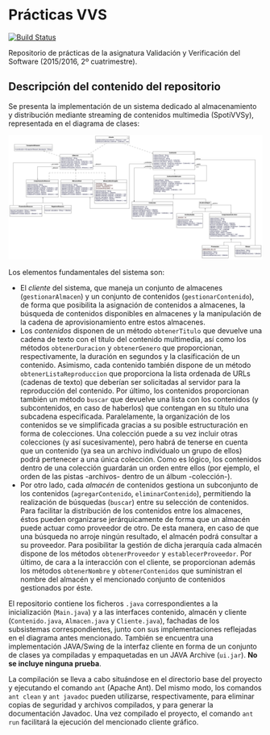 # Prácticas VVS

[![Build Status](https://travis-ci.org/lauramcastro/practicas-VVS.svg?branch=master)](https://travis-ci.org/lauramcastro/practicas-VVS)

Repositorio de prácticas de la asignatura Validación y Verificación del Software (2015/2016, 2º cuatrimestre).

## Descripción del contenido del repositorio

Se presenta la implementación de un sistema dedicado al almacenamiento y distribución mediante streaming de contenidos multimedia (SpotiVVSy), representada en el diagrama de clases:

![diagrama de clases SpotiVVSy](https://github.com/lauramcastro/practicas-VVS/blob/master/doc/Diagrama%20de%20clases.png "Diagrama de clases (SpotiVVSy)")

Los elementos fundamentales del sistema son:

* El *cliente* del sistema, que maneja un conjunto de almacenes (`gestionarAlmacen`) y un conjunto de contenidos (`gestionarContenido`), de forma que posibilita la asignación de contenidos a almacenes, la búsqueda de contenidos disponibles en almacenes y la manipulación de la cadena de aprovisionamiento entre estos almacenes.
* Los *contenidos* disponen de un método `obtenerTitulo` que devuelve una cadena de texto con el título del contenido multimedia, así como los métodos `obtenerDuracion` y `obtenerGenero` que proporcionan, respectivamente, la duración en segundos y la clasificación de un contenido. Asimismo, cada contenido también dispone de un método `obtenerListaReproduccion` que proporciona la lista ordenada de URLs (cadenas de texto) que deberían ser solicitadas al servidor para la reproducción del contenido. Por último, los contenidos proporcionan también un método `buscar` que devuelve una lista con los contenidos (y
subcontenidos, en caso de haberlos) que contengan en su título una subcadena especificada. Paralelamente, la organización de los contenidos se ve simplificada gracias a su posible estructuración en forma de colecciones. Una colección puede a su vez incluir otras colecciones (y así sucesivamente), pero habrá de tenerse en cuenta que un contenido (ya sea un archivo individualo un grupo de ellos) podrá pertenecer a una única colección. Como es lógico, los contenidos dentro de una colección guardarán un orden entre ellos (por ejemplo, el orden de las pistas -archivos- dentro de un álbum -colección-).
* Por otro lado, cada *almacén* de contenidos gestiona un subconjunto de los contenidos (`agregarContenido`, `eliminarContenido`), permitiendo la realización de búsquedas (`buscar`) entre su selección de contenidos. Para facilitar la distribución de los contenidos entre los almacenes, éstos pueden organizarse jerárquicamente de forma que un almacén puede actuar como proveedor de otro. De esta manera, en caso de que una búsqueda no arroje ningún resultado, el almacén podrá consultar a su proveedor. Para posibilitar la gestión de dicha jerarquía cada almacén dispone de los métodos `obtenerProveedor` y `establecerProveedor`. Por último, de cara a la interacción con el cliente, se proporcionan además los métodos
`obtenerNombre` y `obtenerContenidos` que suministran el nombre del almacén y el mencionado conjunto de contenidos gestionados por éste.

El repositorio contiene los ficheros `.java` correspondientes a la inicialización (`Main.java`) y a las interfaces contenido,
almacén y cliente (`Contenido.java`, `Almacen.java` y `Cliente.java`), fachadas de los subsistemas correspondientes, junto con sus implementaciones reflejadas en el diagrama antes mencionado. También se encuentra una implementación JAVA/Swing de la interfaz cliente en forma de un conjunto de clases ya compiladas y empaquetadas en un JAVA Archive (`ui.jar`). **No se incluye ninguna prueba**.

La compilación se lleva a cabo situándose en el directorio base del proyecto y ejecutando el comando `ant` (Apache Ant). Del mismo modo, los comandos `ant clean` y `ant javadoc` pueden utilizarse, respectivamente, para eliminar copias de seguridad y archivos compilados, y para generar la documentación Javadoc. Una vez compilado el proyecto, el comando `ant run` facilitará la ejecución del mencionado cliente gráfico.
